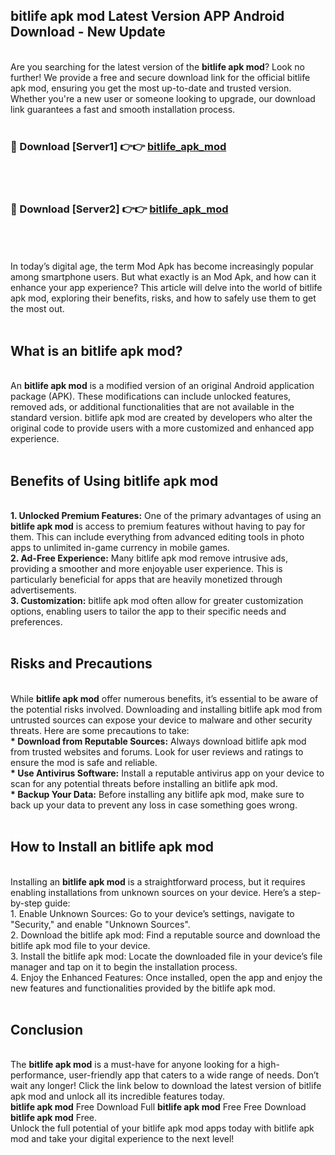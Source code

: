 ## bitlife apk mod Latest Version APP Android Download - New Update
<br>
Are you searching for the latest version of the <strong>bitlife apk mod</strong>? Look no further! We provide a free and secure download link for the official bitlife apk mod, ensuring you get the most up-to-date and trusted version. Whether you're a new user or someone looking to upgrade, our download link guarantees a fast and smooth installation process.
<br>
<br>
<h3>🔴 Download [Server1] 👉👉 <a href="https://modyolo.store/bitlife+apk+mod">bitlife_apk_mod</a></h3><br>
<br>
<h3>🔴 Download [Server2] 👉👉 <a href="https://modyolo.store/bitlife+apk+mod">bitlife_apk_mod</a></h3><br>
<br>
<br>
In today’s digital age, the term Mod Apk has become increasingly popular among smartphone users. But what exactly is an Mod Apk, and how can it enhance your app experience? This article will delve into the world of bitlife apk mod, exploring their benefits, risks, and how to safely use them to get the most out.
<br>
<br>
<h2>What is an bitlife apk mod?</h2>
<br>
An <strong>bitlife apk mod</strong> is a modified version of an original Android application package (APK). These modifications can include unlocked features, removed ads, or additional functionalities that are not available in the standard version. bitlife apk mod are created by developers who alter the original code to provide users with a more customized and enhanced app experience.
<br>
<br>
<h2>Benefits of Using bitlife apk mod</h2>
<br>
<strong> 1. Unlocked Premium Features:</strong> One of the primary advantages of using an <strong>bitlife apk mod</strong> is access to premium features without having to pay for them. This can include everything from advanced editing tools in photo apps to unlimited in-game currency in mobile games.
<br>
<strong> 2. Ad-Free Experience:</strong> Many bitlife apk mod remove intrusive ads, providing a smoother and more enjoyable user experience. This is particularly beneficial for apps that are heavily monetized through advertisements.
<br>
<strong> 3. Customization:</strong> bitlife apk mod often allow for greater customization options, enabling users to tailor the app to their specific needs and preferences.
<br>
<br>
<h2>Risks and Precautions</h2>
<br>
While <strong>bitlife apk mod</strong> offer numerous benefits, it’s essential to be aware of the potential risks involved. Downloading and installing bitlife apk mod from untrusted sources can expose your device to malware and other security threats. Here are some precautions to take:
<br>
<strong> * Download from Reputable Sources:</strong> Always download bitlife apk mod from trusted websites and forums. Look for user reviews and ratings to ensure the mod is safe and reliable.
<br>
<strong> * Use Antivirus Software:</strong> Install a reputable antivirus app on your device to scan for any potential threats before installing an bitlife apk mod.
<br>
<strong> * Backup Your Data:</strong> Before installing any bitlife apk mod, make sure to back up your data to prevent any loss in case something goes wrong.
<br>
<br>
<h2>How to Install an bitlife apk mod</h2>
<br>
Installing an <strong>bitlife apk mod</strong> is a straightforward process, but it requires enabling installations from unknown sources on your device. Here’s a step-by-step guide:
<br>
 1. Enable Unknown Sources: Go to your device’s settings, navigate to "Security," and enable "Unknown Sources".
<br>
 2. Download the bitlife apk mod: Find a reputable source and download the bitlife apk mod file to your device.
<br>
 3. Install the bitlife apk mod: Locate the downloaded file in your device’s file manager and tap on it to begin the installation process.
<br>
 4. Enjoy the Enhanced Features: Once installed, open the app and enjoy the new features and functionalities provided by the bitlife apk mod.
<br>
<br>
<h2><strong>Conclusion</strong></h2>
<br>
The <strong>bitlife apk mod</strong> is a must-have for anyone looking for a high-performance, user-friendly app that caters to a wide range of needs. Don’t wait any longer! Click the link below to download the latest version of bitlife apk mod and unlock all its incredible features today.
<br>
<strong>bitlife apk mod</strong> Free Download Full <strong>bitlife apk mod</strong> Free Free Download <strong>bitlife apk mod</strong> Free.
<br>
Unlock the full potential of your bitlife apk mod apps today with bitlife apk mod and take your digital experience to the next level!